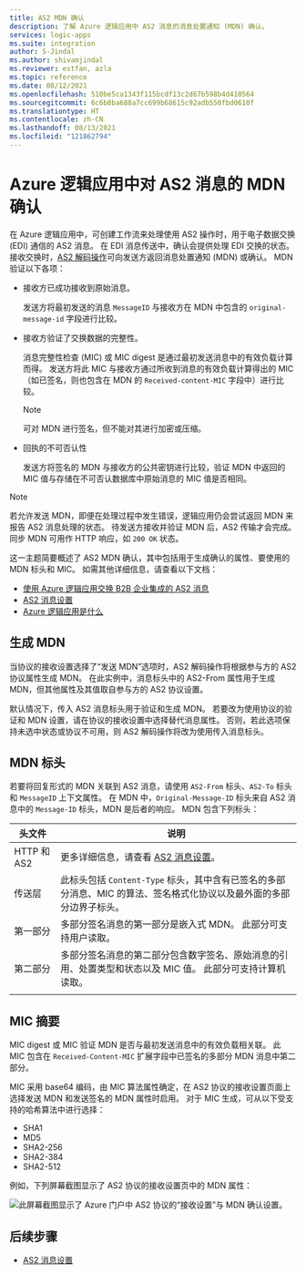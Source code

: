 ```yaml
---
title: AS2 MDN 确认
description: 了解 Azure 逻辑应用中 AS2 消息的消息处置通知 (MDN) 确认。
services: logic-apps
ms.suite: integration
author: S-Jindal
ms.author: shivamjindal
ms.reviewer: estfan, azla
ms.topic: reference
ms.date: 08/12/2021
ms.openlocfilehash: 510be5ca1343f115bcdf13c2d67b598b4d410564
ms.sourcegitcommit: 6c6b8ba688a7cc699b68615c92adb550fbd0610f
ms.translationtype: HT
ms.contentlocale: zh-CN
ms.lasthandoff: 08/13/2021
ms.locfileid: "121862794"
---
```

# <a name="mdn-acknowledgments-for-as2-messages-in-azure-logic-apps"></a>Azure 逻辑应用中对 AS2 消息的 MDN 确认

在 Azure 逻辑应用中，可创建工作流来处理使用 AS2 操作时，用于电子数据交换 (EDI) 通信的 AS2 消息。 在 EDI 消息传送中，确认会提供处理 EDI 交换的状态。 接收交换时，[AS2 解码操作](logic-apps-enterprise-integration-as2.md#decode)可向发送方返回消息处置通知 (MDN) 或确认。 MDN 验证以下各项：

* 接收方已成功接收到原始消息。

  发送方将最初发送的消息 `MessageID` 与接收方在 MDN 中包含的 `original-message-id` 字段进行比较。

* 接收方验证了交换数据的完整性。

  消息完整性检查 (MIC) 或 MIC digest 是通过最初发送消息中的有效负载计算而得。 发送方将此 MIC 与接收方通过所收到消息的有效负载计算得出的 MIC（如已签名，则也包含在 MDN 的 `Received-content-MIC` 字段中）进行比较。

  > [!NOTE]
  > 可对 MDN 进行签名，但不能对其进行加密或压缩。

* 回执的不可否认性

  发送方将签名的 MDN 与接收方的公共密钥进行比较，验证 MDN 中返回的 MIC 值与存储在不可否认数据库中原始消息的 MIC 值是否相同。

> [!NOTE]
> 若允许发送 MDN，即便在处理过程中发生错误，逻辑应用仍会尝试返回 MDN 来报告 AS2 消息处理的状态。 待发送方接收并验证 MDN 后，AS2 传输才会完成。
> 同步 MDN 可用作 HTTP 响应，如 `200 OK` 状态。

这一主题简要概述了 AS2 MDN 确认，其中包括用于生成确认的属性、要使用的 MDN 标头和 MIC。 如需其他详细信息，请查看以下文档：

* [使用 Azure 逻辑应用交换 B2B 企业集成的 AS2 消息](logic-apps-enterprise-integration-as2.md)
* [AS2 消息设置](logic-apps-enterprise-integration-as2-message-settings.md)
* [Azure 逻辑应用是什么](logic-apps-overview.md)

## <a name="mdn-generation"></a>生成 MDN

当协议的接收设置选择了“发送 MDN”选项时，AS2 解码操作将根据参与方的 AS2 协议属性生成 MDN。 在此实例中，消息标头中的 AS2-From 属性用于生成 MDN，但其他属性及其值取自参与方的 AS2 协议设置。

默认情况下，传入 AS2 消息标头用于验证和生成 MDN。 若要改为使用协议的验证和 MDN 设置，请在协议的接收设置中选择替代消息属性。 否则，若此选项保持未选中状态或协议不可用，则 AS2 解码操作将改为使用传入消息标头。

## <a name="mdn-headers"></a>MDN 标头

若要将回复形式的 MDN 关联到 AS2 消息，请使用 `AS2-From` 标头、`AS2-To` 标头和 `MessageID` 上下文属性。 在 MDN 中，`Original-Message-ID` 标头来自 AS2 消息中的 `Message-ID` 标头，MDN 是后者的响应。 MDN 包含下列标头：

| 头文件 | 说明 |
|---------|-------------|
| HTTP 和 AS2 | 更多详细信息，请查看 [AS2 消息设置](logic-apps-enterprise-integration-as2-message-settings.md)。
| 传送层 | 此标头包括 `Content-Type` 标头，其中含有已签名的多部分消息、MIC 的算法、签名格式化协议以及最外面的多部分边界子标头。 |
| 第一部分 | 多部分签名消息的第一部分是嵌入式 MDN。 此部分可支持用户读取。 |
| 第二部分 | 多部分签名消息的第二部分包含数字签名、原始消息的引用、处置类型和状态以及 MIC 值。 此部分可支持计算机读取。 |
|||

## <a name="mic-digest"></a>MIC 摘要

MIC digest 或 MIC 验证 MDN 是否与最初发送消息中的有效负载相关联。 此 MIC 包含在 `Received-Content-MIC` 扩展字段中已签名的多部分 MDN 消息中第二部分。

MIC 采用 base64 编码，由 MIC 算法属性确定，在 AS2 协议的接收设置页面上选择发送 MDN 和发送签名的 MDN 属性时启用。 对于 MIC 生成，可从以下受支持的哈希算法中进行选择：

* SHA1
* MD5
* SHA2-256
* SHA2-384
* SHA2-512

例如，下列屏幕截图显示了 AS2 协议的接收设置页中的 MDN 属性：

![此屏幕截图显示了 Azure 门户中 AS2 协议的“接收设置”与 MDN 确认设置。](./media/logic-apps-enterprise-integration-as2-mdn-acknowledgment/mdn-ack-settings.png)

## <a name="next-steps"></a>后续步骤

* [AS2 消息设置](logic-apps-enterprise-integration-as2-message-settings.md)
